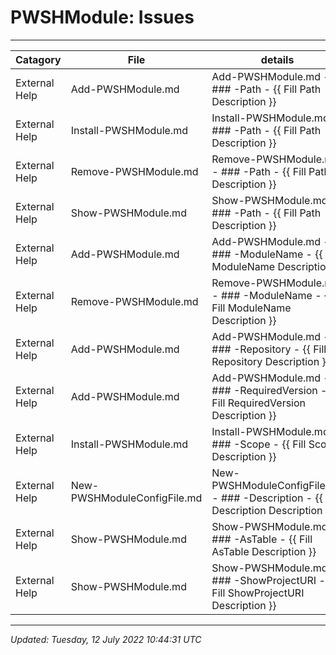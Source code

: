 ﻿# PWSHModule: Issues

---

| Catagory      | File                        | details                                                                             |
| ------------- | --------------------------- | ----------------------------------------------------------------------------------- |
| External Help | Add-PWSHModule.md           | Add-PWSHModule.md - ### -Path - {{ Fill Path Description }}                         |
| External Help | Install-PWSHModule.md       | Install-PWSHModule.md - ### -Path - {{ Fill Path Description }}                     |
| External Help | Remove-PWSHModule.md        | Remove-PWSHModule.md - ### -Path - {{ Fill Path Description }}                      |
| External Help | Show-PWSHModule.md          | Show-PWSHModule.md - ### -Path - {{ Fill Path Description }}                        |
| External Help | Add-PWSHModule.md           | Add-PWSHModule.md - ### -ModuleName - {{ Fill ModuleName Description }}             |
| External Help | Remove-PWSHModule.md        | Remove-PWSHModule.md - ### -ModuleName - {{ Fill ModuleName Description }}          |
| External Help | Add-PWSHModule.md           | Add-PWSHModule.md - ### -Repository - {{ Fill Repository Description }}             |
| External Help | Add-PWSHModule.md           | Add-PWSHModule.md - ### -RequiredVersion - {{ Fill RequiredVersion Description }}   |
| External Help | Install-PWSHModule.md       | Install-PWSHModule.md - ### -Scope - {{ Fill Scope Description }}                   |
| External Help | New-PWSHModuleConfigFile.md | New-PWSHModuleConfigFile.md - ### -Description - {{ Fill Description Description }} |
| External Help | Show-PWSHModule.md          | Show-PWSHModule.md - ### -AsTable - {{ Fill AsTable Description }}                  |
| External Help | Show-PWSHModule.md          | Show-PWSHModule.md - ### -ShowProjectURI - {{ Fill ShowProjectURI Description }}    |

---

*Updated: Tuesday, 12 July 2022 10:44:31 UTC*
